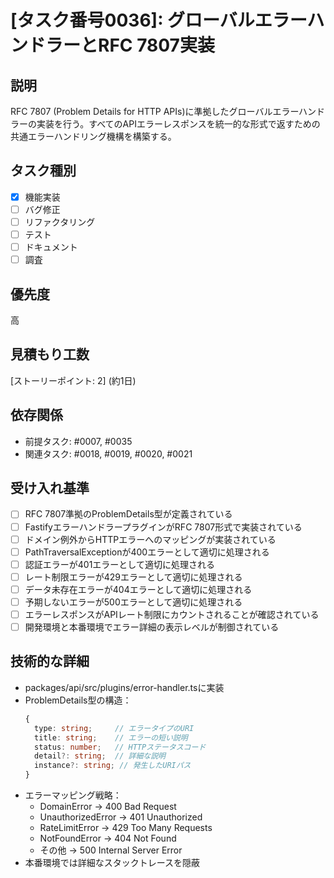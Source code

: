 # [タスク番号0036]: グローバルエラーハンドラーとRFC 7807実装

## 説明
RFC 7807 (Problem Details for HTTP APIs)に準拠したグローバルエラーハンドラーの実装を行う。すべてのAPIエラーレスポンスを統一的な形式で返すための共通エラーハンドリング機構を構築する。

## タスク種別
- [x] 機能実装
- [ ] バグ修正
- [ ] リファクタリング
- [ ] テスト
- [ ] ドキュメント
- [ ] 調査

## 優先度
高

## 見積もり工数
[ストーリーポイント: 2] (約1日)

## 依存関係
- 前提タスク: #0007, #0035
- 関連タスク: #0018, #0019, #0020, #0021

## 受け入れ基準
- [ ] RFC 7807準拠のProblemDetails型が定義されている
- [ ] FastifyエラーハンドラープラグインがRFC 7807形式で実装されている
- [ ] ドメイン例外からHTTPエラーへのマッピングが実装されている
- [ ] PathTraversalExceptionが400エラーとして適切に処理される
- [ ] 認証エラーが401エラーとして適切に処理される
- [ ] レート制限エラーが429エラーとして適切に処理される
- [ ] データ未存在エラーが404エラーとして適切に処理される
- [ ] 予期しないエラーが500エラーとして適切に処理される
- [ ] エラーレスポンスがAPIレート制限にカウントされることが確認されている
- [ ] 開発環境と本番環境でエラー詳細の表示レベルが制御されている

## 技術的な詳細
- packages/api/src/plugins/error-handler.tsに実装
- ProblemDetails型の構造：
  ```typescript
  {
    type: string;     // エラータイプのURI
    title: string;    // エラーの短い説明
    status: number;   // HTTPステータスコード
    detail?: string;  // 詳細な説明
    instance?: string; // 発生したURIパス
  }
  ```
- エラーマッピング戦略：
  - DomainError → 400 Bad Request
  - UnauthorizedError → 401 Unauthorized
  - RateLimitError → 429 Too Many Requests
  - NotFoundError → 404 Not Found
  - その他 → 500 Internal Server Error
- 本番環境では詳細なスタックトレースを隠蔽